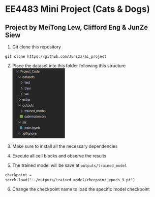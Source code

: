 # EE4483 Mini Project (Cats & Dogs)
## Project by MeiTong Lew, Clifford Eng & JunZe Siew

1. Git clone this repository 
```
git clone https://github.com/Junszz/ai_project
```

2. Place the dataset into this folder following this structure
![Image](images/file.png)

3. Make sure to install all the necessary dependencies

4. Execute all cell blocks and observe the results

5. The trained model will be save at `outputs/trained_model`
```
checkpoint = torch.load("../outputs/trained_model/checpoint_epoch_9.pt")
```

6. Change the checkpoint name to load the specific model checkpoint